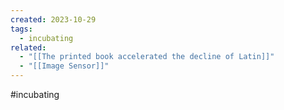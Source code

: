 ```yaml
---
created: 2023-10-29
tags:
  - incubating
related:
  - "[[The printed book accelerated the decline of Latin]]"
  - "[[Image Sensor]]"
---
```

#incubating 